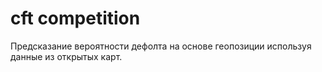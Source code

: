 # cft competition
Предсказание вероятности дефолта на основе геопозиции используя данные из открытых карт.
